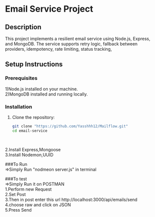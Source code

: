 # Email Service Project

## Description

This project implements a resilient email service using Node.js, Express, and MongoDB. 
The service supports retry logic, fallback between providers, idempotency, rate limiting, status tracking, 

## Setup Instructions

### Prerequisites

1)Node.js installed on your machine.
<br>
2)MongoDB installed and running locally.
<br>


### Installation

1. Clone the repository:
   ```bash
   git clone "https://github.com/Yasshhh12/Mailflow.git"
   cd email-service
<br>   

2.Install Express,Mongoose
<br>
3.Install Nodemon,UUID
<br>

###To Run
<br>
=>Simply Run "nodmeon server.js" in terminal
<br>

###To test
<br>
=>Simply Run it on POSTMAN
<br>
1.Perform new Request
<br>
2.Set Post
<br>
3.Then in post enter this url http://localhost:3000/api/emails/send
<br>
4.choose raw and click on JSON
<br>
5.Press Send
